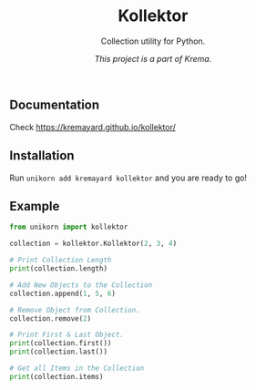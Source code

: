 <div align="center">
<h1>Kollektor</h1>
<p>Collection utility for Python.</p>
<p><i>This project is a part of Krema.</i></p>
<br>
</div>

## Documentation
Check https://kremayard.github.io/kollektor/
## Installation
Run `unikorn add kremayard kollektor` and you are ready to go!

## Example
```py
from unikorn import kollektor

collection = kollektor.Kollektor(2, 3, 4)

# Print Collection Length
print(collection.length)

# Add New Objects to the Collection
collection.append(1, 5, 6)

# Remove Object from Collection.
collection.remove(2)

# Print First & Last Object.
print(collection.first())
print(collection.last())

# Get all Items in the Collection
print(collection.items)
```